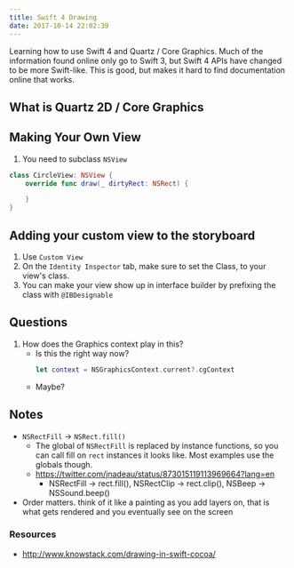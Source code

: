```yaml
---
title: Swift 4 Drawing
date: 2017-10-14 22:02:39
---
```


Learning how to use Swift 4 and Quartz / Core Graphics. Much of the information
found online only go to Swift 3, but Swift 4 APIs have changed to be more
Swift-like. This is good, but makes it hard to find documentation online that
works.

## What is Quartz 2D / Core Graphics

## Making Your Own View

1. You need to subclass `NSView`

```swift
class CircleView: NSView {
    override func draw(_ dirtyRect: NSRect) {

    }
}
```

## Adding your custom view to the storyboard

1. Use `Custom View`
1. On the `Identity Inspector` tab, make sure to set the Class, to your view's
   class.
1. You can make your view show up in interface builder by prefixing the class
   with `@IBDesignable`

## Questions

1. How does the Graphics context play in this?
    * Is this the right way now?
        ```swift
        let context = NSGraphicsContext.current?.cgContext
        ```
    * Maybe?

## Notes

* `NSRectFill` -> `NSRect.fill()`
    * The global of `NSRectFill` is replaced by instance functions, so you can
      call fill on `rect` instances it looks like. Most examples use the globals
      though.
    * https://twitter.com/jnadeau/status/873015119113969664?lang=en
        * NSRectFill → rect.fill(), NSRectClip → rect.clip(), NSBeep →
          NSSound.beep()
* Order matters. think of it like a painting as you add layers on, that is what
  gets rendered and you eventually see on the screen


### Resources

* http://www.knowstack.com/drawing-in-swift-cocoa/
